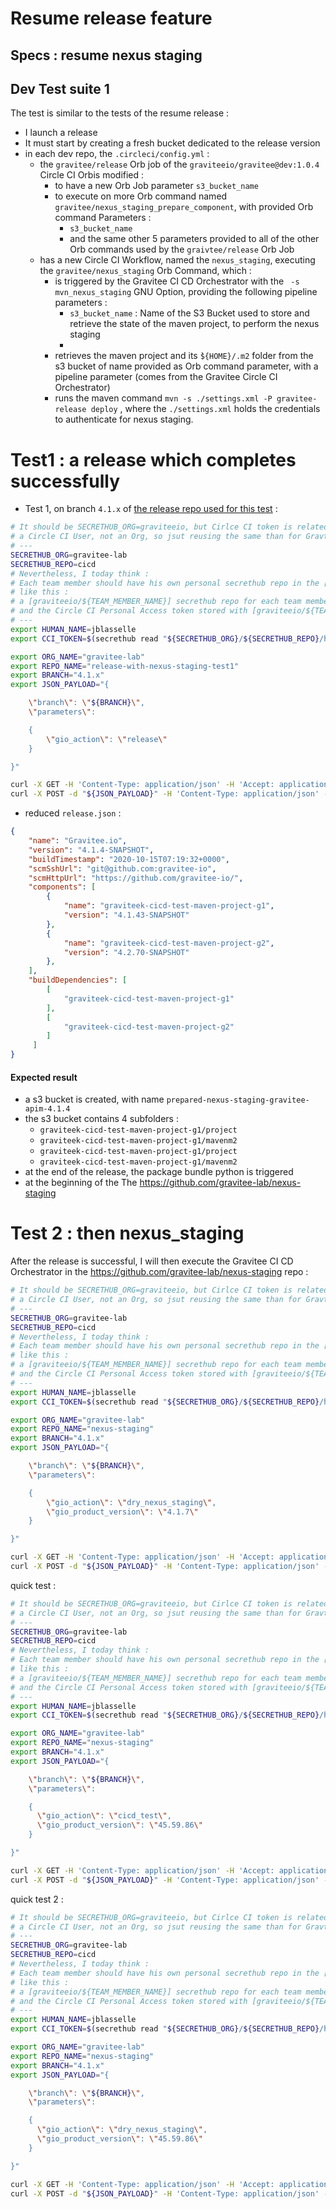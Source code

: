 # Resume release feature



## Specs : resume nexus staging

<!-- TO DO -->



## Dev Test suite 1

The test is similar to the tests of the resume release :
* I launch a release
* It must start by creating a fresh bucket dedicated to the release version
* in each dev repo, the `.circleci/config.yml` :
  * the `gravitee/release` Orb job of the `graviteeio/gravitee@dev:1.0.4` Circle CI Orbis modified :
    * to have a new Orb Job parameter `s3_bucket_name`
    * to execute on more Orb command named `gravitee/nexus_staging_prepare_component`, with provided Orb command Parameters :
      * `s3_bucket_name`
      * and the same other 5 parameters provided to all of the other Orb commands used by the `graivtee/release` Orb Job
  * has a new Circle CI Workflow, named the `nexus_staging`, executing the `gravitee/nexus_staging` Orb Command, which  :
    * is triggered by the Gravitee CI CD Orchestrator with the ` -s mvn_nexus_staging` GNU Option, providing the following pipeline parameters :
      * `s3_bucket_name` : Name of the S3 Bucket used to store and retrieve the state of the maven project, to perform the nexus staging
      *
    * retrieves the maven project and its `̀${HOME}/.m2` folder from the s3 bucket of name provided as Orb command parameter, with a pipeline parameter (comes from the Gravitee Circle CI Orchestrator)
    * runs the maven command `mvn -s ./settings.xml -P gravitee-release deploy` , where the `./settings.xml` holds the credentials to authenticate for nexus staging.




# Test1 : a release which completes successfully

* Test 1, on branch `4.1.x` of [the release repo used for this test](https://github.com/gravitee-lab/release-with-nexus-staging-test1) :

```bash
# It should be SECRETHUB_ORG=graviteeio, but Cirlce CI token is related to
# a Circle CI User, not an Org, so jsut reusing the same than for Gravtiee-Lab here, to work faster
# ---
SECRETHUB_ORG=gravitee-lab
SECRETHUB_REPO=cicd
# Nevertheless, I today think :
# Each team member should have his own personal secrethub repo in the [graviteeio] secrethub org.
# like this :
# a [graviteeio/${TEAM_MEMBER_NAME}] secrethub repo for each team member
# and the Circle CI Personal Access token stored with [graviteeio/${TEAM_MEMBER_NAME}/circleci/token]
# ---
export HUMAN_NAME=jblasselle
export CCI_TOKEN=$(secrethub read "${SECRETHUB_ORG}/${SECRETHUB_REPO}/humans/${HUMAN_NAME}/circleci/token")

export ORG_NAME="gravitee-lab"
export REPO_NAME="release-with-nexus-staging-test1"
export BRANCH="4.1.x"
export JSON_PAYLOAD="{

    \"branch\": \"${BRANCH}\",
    \"parameters\":

    {
        \"gio_action\": \"release\"
    }

}"

curl -X GET -H 'Content-Type: application/json' -H 'Accept: application/json' -H "Circle-Token: ${CCI_TOKEN}" https://circleci.com/api/v2/me | jq .
curl -X POST -d "${JSON_PAYLOAD}" -H 'Content-Type: application/json' -H 'Accept: application/json' -H "Circle-Token: ${CCI_TOKEN}" https://circleci.com/api/v2/project/gh/${ORG_NAME}/${REPO_NAME}/pipeline | jq .
```

* reduced `release.json` :

```JSon
{
    "name": "Gravitee.io",
    "version": "4.1.4-SNAPSHOT",
    "buildTimestamp": "2020-10-15T07:19:32+0000",
    "scmSshUrl": "git@github.com:gravitee-io",
    "scmHttpUrl": "https://github.com/gravitee-io/",
    "components": [
        {
            "name": "graviteek-cicd-test-maven-project-g1",
            "version": "4.1.43-SNAPSHOT"
        },
        {
            "name": "graviteek-cicd-test-maven-project-g2",
            "version": "4.2.70-SNAPSHOT"
        },
    ],
    "buildDependencies": [
        [
            "graviteek-cicd-test-maven-project-g1"
        ],
        [
            "graviteek-cicd-test-maven-project-g2"
        ]
     ]
}
```

#### Expected result

* a s3 bucket is created, with name `prepared-nexus-staging-gravitee-apim-4.1.4`
* the s3 bucket contains 4 subfolders :
  * `graviteek-cicd-test-maven-project-g1/project`
  * `graviteek-cicd-test-maven-project-g1/mavenm2`
  * `graviteek-cicd-test-maven-project-g1/project`
  * `graviteek-cicd-test-maven-project-g1/mavenm2`
* at the end of the release, the package bundle python is triggered
* at the beginning of the
The https://github.com/gravitee-lab/nexus-staging

# Test 2 : then nexus_staging

After the release is successful, I will then execute the Gravitee CI CD Orchestrator in the https://github.com/gravitee-lab/nexus-staging repo :

```bash
# It should be SECRETHUB_ORG=graviteeio, but Cirlce CI token is related to
# a Circle CI User, not an Org, so jsut reusing the same than for Gravtiee-Lab here, to work faster
# ---
SECRETHUB_ORG=gravitee-lab
SECRETHUB_REPO=cicd
# Nevertheless, I today think :
# Each team member should have his own personal secrethub repo in the [graviteeio] secrethub org.
# like this :
# a [graviteeio/${TEAM_MEMBER_NAME}] secrethub repo for each team member
# and the Circle CI Personal Access token stored with [graviteeio/${TEAM_MEMBER_NAME}/circleci/token]
# ---
export HUMAN_NAME=jblasselle
export CCI_TOKEN=$(secrethub read "${SECRETHUB_ORG}/${SECRETHUB_REPO}/humans/${HUMAN_NAME}/circleci/token")

export ORG_NAME="gravitee-lab"
export REPO_NAME="nexus-staging"
export BRANCH="4.1.x"
export JSON_PAYLOAD="{

    \"branch\": \"${BRANCH}\",
    \"parameters\":

    {
        \"gio_action\": \"dry_nexus_staging\",
        \"gio_product_version\": \"4.1.7\"
    }

}"

curl -X GET -H 'Content-Type: application/json' -H 'Accept: application/json' -H "Circle-Token: ${CCI_TOKEN}" https://circleci.com/api/v2/me | jq .
curl -X POST -d "${JSON_PAYLOAD}" -H 'Content-Type: application/json' -H 'Accept: application/json' -H "Circle-Token: ${CCI_TOKEN}" https://circleci.com/api/v2/project/gh/${ORG_NAME}/${REPO_NAME}/pipeline | jq .
```


quick test :

```bash
# It should be SECRETHUB_ORG=graviteeio, but Cirlce CI token is related to
# a Circle CI User, not an Org, so jsut reusing the same than for Gravtiee-Lab here, to work faster
# ---
SECRETHUB_ORG=gravitee-lab
SECRETHUB_REPO=cicd
# Nevertheless, I today think :
# Each team member should have his own personal secrethub repo in the [graviteeio] secrethub org.
# like this :
# a [graviteeio/${TEAM_MEMBER_NAME}] secrethub repo for each team member
# and the Circle CI Personal Access token stored with [graviteeio/${TEAM_MEMBER_NAME}/circleci/token]
# ---
export HUMAN_NAME=jblasselle
export CCI_TOKEN=$(secrethub read "${SECRETHUB_ORG}/${SECRETHUB_REPO}/humans/${HUMAN_NAME}/circleci/token")

export ORG_NAME="gravitee-lab"
export REPO_NAME="nexus-staging"
export BRANCH="4.1.x"
export JSON_PAYLOAD="{

    \"branch\": \"${BRANCH}\",
    \"parameters\":

    {
      \"gio_action\": \"cicd_test\",
      \"gio_product_version\": \"45.59.86\"
    }

}"

curl -X GET -H 'Content-Type: application/json' -H 'Accept: application/json' -H "Circle-Token: ${CCI_TOKEN}" https://circleci.com/api/v2/me | jq .
curl -X POST -d "${JSON_PAYLOAD}" -H 'Content-Type: application/json' -H 'Accept: application/json' -H "Circle-Token: ${CCI_TOKEN}" https://circleci.com/api/v2/project/gh/${ORG_NAME}/${REPO_NAME}/pipeline | jq .
```


quick test 2 :

```bash
# It should be SECRETHUB_ORG=graviteeio, but Cirlce CI token is related to
# a Circle CI User, not an Org, so jsut reusing the same than for Gravtiee-Lab here, to work faster
# ---
SECRETHUB_ORG=gravitee-lab
SECRETHUB_REPO=cicd
# Nevertheless, I today think :
# Each team member should have his own personal secrethub repo in the [graviteeio] secrethub org.
# like this :
# a [graviteeio/${TEAM_MEMBER_NAME}] secrethub repo for each team member
# and the Circle CI Personal Access token stored with [graviteeio/${TEAM_MEMBER_NAME}/circleci/token]
# ---
export HUMAN_NAME=jblasselle
export CCI_TOKEN=$(secrethub read "${SECRETHUB_ORG}/${SECRETHUB_REPO}/humans/${HUMAN_NAME}/circleci/token")

export ORG_NAME="gravitee-lab"
export REPO_NAME="nexus-staging"
export BRANCH="4.1.x"
export JSON_PAYLOAD="{

    \"branch\": \"${BRANCH}\",
    \"parameters\":

    {
      \"gio_action\": \"dry_nexus_staging\",
      \"gio_product_version\": \"45.59.86\"
    }

}"

curl -X GET -H 'Content-Type: application/json' -H 'Accept: application/json' -H "Circle-Token: ${CCI_TOKEN}" https://circleci.com/api/v2/me | jq .
curl -X POST -d "${JSON_PAYLOAD}" -H 'Content-Type: application/json' -H 'Accept: application/json' -H "Circle-Token: ${CCI_TOKEN}" https://circleci.com/api/v2/project/gh/${ORG_NAME}/${REPO_NAME}/pipeline | jq .
```
